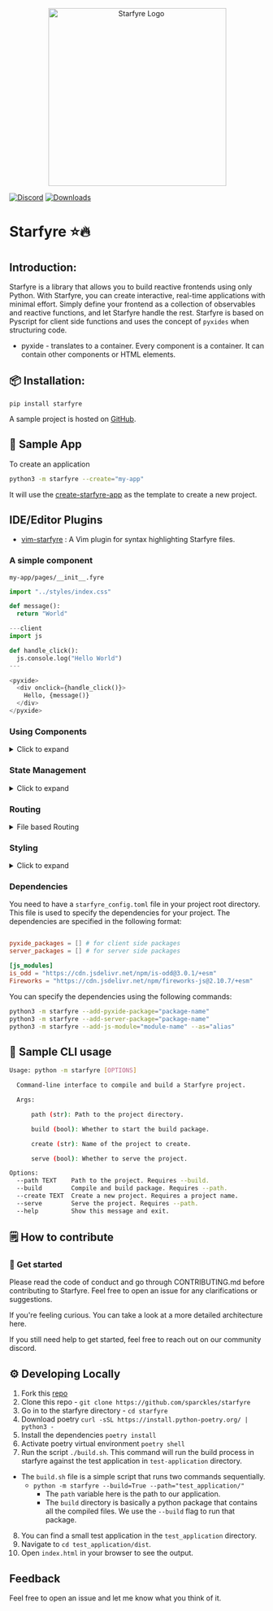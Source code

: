 <p align="center">
  <img alt="Starfyre Logo" src="https://user-images.githubusercontent.com/29942790/221331176-609e156a-3896-4c1a-9386-7bf595dfb879.png" width="350" />
</p>

[![Discord](https://img.shields.io/discord/1080951642070978651?label=discord&logo=discord&logoColor=white&style=for-the-badge&color=blue)](https://discord.gg/ThQcpvJMZ6)
[![Downloads](https://static.pepy.tech/badge/starfyre)](https://pepy.tech/project/starfyre)


# Starfyre ⭐🔥

## Introduction:

Starfyre is a library that allows you to build reactive frontends using only Python. With Starfyre, you can create interactive, real-time applications with minimal effort. Simply define your frontend as a collection of observables and reactive functions, and let Starfyre handle the rest. Starfyre is based on Pyscript for client side functions and uses the concept of `pyxides` when structuring code.

- pyxide - translates to a container. Every component is a container. It can contain other components or HTML elements.




## 📦 Installation:

```
pip install starfyre
```

A sample project is hosted on [GitHub](https://github.com/sansyrox/first-starfyre-app/).

## 🚀 Sample App

To create an application

```bash
python3 -m starfyre --create="my-app"
```

It will use the [create-starfyre-app](https://github.com/sparckles/create-starfyre-app) as the template to create a new project.

## IDE/Editor Plugins
- [vim-starfyre](https://github.com/sparckles/vim-starfyre) : A Vim plugin for syntax highlighting Starfyre files. 

### A simple component
`my-app/pages/__init__.fyre`

```python
import "../styles/index.css"

def message():
  return "World"

---client
import js

def handle_click():
  js.console.log("Hello World")
---

<pyxide>
  <div onclick={handle_click()}>
    Hello, {message()}
  </div>
</pyxide>

```

### Using Components
<details>
<summary>Click to expand</summary>

`my-app/pages/__init__.fyre`

```python
import "../styles/index.css"
from @.components.custom_component import custom_component
# @ is the alias for the source directory. e.g. my-app in our case

<pyxide>
 <custom_component></custom_component>
</pyxide>
```

`my-app/src/components/custom_component.fyre`

```python

<pyxide>
  <div> This is a custom component </div>
</pyxide>
```
</details>

### State Management

<details>
<summary>Click to expand</summary>

Signals are super early at this moment. You need to have the word "signal" when declaring a variable. e.g. get_signal, set_signal, use_signal. And use_signal and get_signal can't be evaluated on the client, i.e. can't have `{use_signal()+1}`. This will be fixed with a better serialization.

`my-app/pages/__init__.fyre`

```python

---client

[get_signal, set_signal, use_signal] = create_signal("Hello World")

def handle_click():
  set_signal("Goodbye World")
---

<pyxide>
  <div onclick={handle_click}>
    {use_signal()}
  </div>
</pyxide>

```
</details>

### Routing
<details>
<summary>File based Routing</summary>

Starfyre supports file based routing.

```bash
my-app
├── pages
│   ├── __init__.fyre
│   ├── about.fyre
│   └── nav.fyre
```

</details>

### Styling
<details>
<summary>Click to expand</summary>

Starfyre supports CSS and file based css.

```python
import "../styles/index.css"

<style>
.component {
/* CSS here */
}

</style>

<pyxide>
  <div class="component"> Hello World </div>
</pyxide>
```
</details>

### Dependencies

You need to have a `starfyre_config.toml` file in your project root directory. This file is used to specify the dependencies for your project. The dependencies are specified in the following format:

```toml

pyxide_packages = [] # for client side packages
server_packages = [] # for server side packages

[js_modules]
is_odd = "https://cdn.jsdelivr.net/npm/is-odd@3.0.1/+esm"
Fireworks = "https://cdn.jsdelivr.net/npm/fireworks-js@2.10.7/+esm"
```

You can specify the dependencies using the following commands:

```bash
python3 -m starfyre --add-pyxide-package="package-name"
python3 -m starfyre --add-server-package="package-name"
python3 -m starfyre --add-js-module="module-name" --as="alias"
```


## 🚀 Sample CLI usage

```bash
Usage: python -m starfyre [OPTIONS]

  Command-line interface to compile and build a Starfyre project.

  Args:

      path (str): Path to the project directory.

      build (bool): Whether to start the build package.

      create (str): Name of the project to create.

      serve (bool): Whether to serve the project.

Options:
  --path TEXT    Path to the project. Requires --build.
  --build        Compile and build package. Requires --path.
  --create TEXT  Create a new project. Requires a project name.
  --serve        Serve the project. Requires --path.
  --help         Show this message and exit.
```

## 🗒️ How to contribute

### 🏁 Get started
Please read the code of conduct and go through CONTRIBUTING.md before contributing to Starfyre. Feel free to open an issue for any clarifications or suggestions.

If you're feeling curious. You can take a look at a more detailed architecture here.

If you still need help to get started, feel free to reach out on our community discord.


## ⚙️  Developing Locally

1. Fork this [repo](https://github.com/sparckles/starfyre)
2. Clone this repo - `git clone https://github.com/sparckles/starfyre`
3. Go in to the starfyre directory - `cd starfyre`
4. Download poetry `curl -sSL https://install.python-poetry.org/ | python3 -`
5. Install the dependencies `poetry install`
6. Activate poetry virtual environment `poetry shell`
7. Run the script `./build.sh`. This command will run the build process in starfyre against the test application in `test-application` directory.
  - The `build.sh` file is a simple script that runs two commands sequentially.
    - `python -m starfyre --build=True --path="test_application/"`
        - The `path` variable here is the path to our application.
        - The `build` directory is basically a python package that contains all the compiled files. We use the `--build` flag to run that package.

8. You can find a small test application in the `test_application` directory.
9. Navigate to `cd test_application/dist`.
10. Open `index.html` in your browser to see the output.


## Feedback

Feel free to open an issue and let me know what you think of it. 

